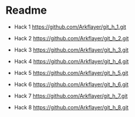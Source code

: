 # Readme
* Hack 1  https://github.com/Arkflayer/git_h_1.git

* Hack 2  https://github.com/Arkflayer/git_h_2.git

* Hack 3  https://github.com/Arkflayer/git_h_3.git

* Hack 4  https://github.com/Arkflayer/git_h_4.git

* Hack 5  https://github.com/Arkflayer/git_h_5.git

* Hack 6  https://github.com/Arkflayer/git_h_6.git

* Hack 7  https://github.com/Arkflayer/git_h_7.git

* Hack 8  https://github.com/Arkflayer/git_h_8.git